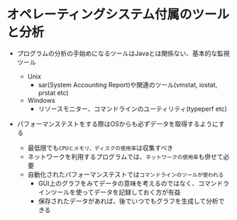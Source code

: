 # オペレーティングシステム付属のツールと分析

* プログラムの分析の手始めになるツールはJavaとは関係ない、基本的な監視ツール
  * Unix
    * sar(System Accounting Report)や関連のツール(vmstat, iostat, prstat etc)
  * Windows
    * リソースモニター、コマンドラインのユーティリティ(typeperf etc)

* パフォーマンステストをする際はOSからも必ずデータを取得するようにする
  * 最低限でも`CPUとメモリ、ディスクの使用率`は収集すべき
  * ネットワークを利用するプログラムでは、`ネットワークの使用率`も併せて必要
  * 自動化されたパフォーマンステストでは`コマンドラインのツールが使われる`
    * GUI上のグラフをみてデータの意味を考えるのではなく、コマンドラインツールを使ってデータを記録しておく方が有益
    * 保存されたデータがあれば、後でいつでもグラフを生成して分析できる 